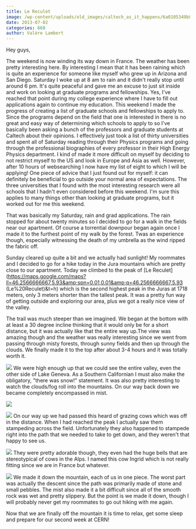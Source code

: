 ```yaml
---
title: Le Reculet
image: /wp-content/uploads/old_images/caltech_as_it_happens/6a0105349b8251970b0191040290f2970c.jpg
date: 2013-07-02
categories: 668
author: Valère Lambert
---
```



Hey guys,

The weekend is now winding its way down in France. The weather has been pretty interesting here. By interesting I mean that it has been raining which is quite an experience for someone like myself who grew up in Arizona and San Diego. Saturday I woke up at 8 am to rain and it didn't really stop until around 6 pm. It's quite peaceful and gave me an excuse to just sit inside and work on looking at graduate programs and fellowships. Yes, I've reached that point during my college experience where I have to fill out applications again to continue my education. This weekend I made the progress of creating a list of graduate schools and fellowships to apply to. Since the programs depend on the field that one is interested in there is no great and easy way of determining which schools to apply to so I've basically been asking a bunch of the professors and graduate students at Caltech about their opinions. I effectively just took a list of thirty universities and spent all of Saturday reading through their Physics programs and going through the professional biographies of every professor in their High Energy Physics department. I kind of made it more difficult on myself by deciding to not restrict myself to the US and look in Europe and Asia as well. However, after 10 hours of websearching I now have my list of eight to which I will be applying! One piece of advice that I just found out for myself: it can definitely be beneficial to go outside your normal area of expectations. The three universities that I found with the most interesting research were all schools that I hadn't even considered before this weekend. I'm sure this applies to many things other than looking at graduate programs, but it worked out for me this weekend.

That was basically my Saturday, rain and grad applications. The rain stopped for about twenty minutes so I decided to go for a walk in the fields near our apartment. Of course a torrential downpour began again once I made it to the furthest point of my walk by the forest. Twas an experience though, especially witnessing the death of my umbrella as the wind ripped the fabric off.

Sunday cleared up quite a bit and we actually had sunlight! My roommates and I decided to go for a hike today in the Jura mountains which are pretty close to our apartment. Today we climbed to the peak of [Le Reculet](https://maps.google.com/maps?ll=46.2566666667,5.93&amp;spn=0.01,0.01&amp;q=46.2566666667,5.93 (Le%20Reculet)&amp;t=h) which is the second highest peak in the Juras at 1718 meters, only 3 meters shorter than the tallest peak. It was a pretty fun way of getting outside and exploring our area, plus we got a really nice view of the valley.

The trail was much steeper than we imagined. We began at the bottom with at least a 30 degree incline thinking that it would only be for a short distance, but it was actually like that the entire way up.The view was amazing though and the weather was really interesting since we went from passing through misty forests, through sunny fields and then up through the clouds. We finally made it to the top after about 3-4 hours and it was totally worth it.


![](/old_images/caltech_as_it_happens/6a0105349b8251970b019104028cc3970c.jpg)
We were high enough up that we could see the entire valley, even the other side of Lake Geneva. As a Southern Californian I must also make the obligatory, "there was snow!" statement. It was also pretty interesting to watch the clouds/fog roll into the mountains. On our way back down we became completely encompassed in mist.


![](/old_images/caltech_as_it_happens/6a0105349b8251970b01901e0c907f970b.jpg)


![](/old_images/caltech_as_it_happens/6a0105349b8251970b0191040277d8970c.jpg)
On our way up we had passed this heard of grazing cows which was off in the distance. When I had reached the peak I actually saw them stampeding across the field. Unfortunately they also happened to stampede right into the path that we needed to take to get down, and they weren't that happy to see us.


![](/old_images/caltech_as_it_happens/6a0105349b8251970b0192abcb9bce970d.jpg)
They were pretty adorable though, they even had the huge bells that are stereotypical of cows in the Alps. I named this cow Ingrid which is not really fitting since we are in France but whatever.


![](/old_images/caltech_as_it_happens/6a0105349b8251970b019104026d6d970c.jpg)
We made it down the mountain, each of us in one piece. The worst part was actually the descent since the path was primarily made of stone and small pebbles. The mist also made it a bit difficult since all of the smooth rock was wet and pretty slippery. But the point is we made it down, though I will probably never get my roommates to go out hiking with me again.

Now that we are finally off the mountain it is time to relax, get some sleep and prepare for our second week at CERN!

